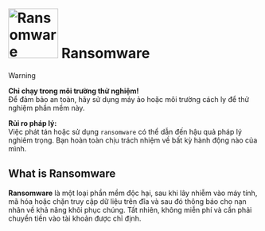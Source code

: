 # <img alt="Ransomware" src="https://github.com/PhcNguyen/malicious-code/blob/main/CsRansom/Images/icon.ico" height="100px" width="auto"> Ransomware

> [!WARNING]  
> **Chỉ chạy trong môi trường thử nghiệm!**  
> Để đảm bảo an toàn, hãy sử dụng máy ảo hoặc môi trường cách ly để thử nghiệm phần mềm này.
>
> **Rủi ro pháp lý:**  
> Việc phát tán hoặc sử dụng `ransomware` có thể dẫn đến hậu quả pháp lý nghiêm trọng. Bạn hoàn toàn chịu trách nhiệm về bất kỳ hành động nào của mình.

## What is Ransomware

**Ransomware** là một loại phần mềm độc hại, sau khi lây nhiễm vào máy tính, mã hóa hoặc chặn truy cập dữ liệu trên đĩa và sau đó thông báo cho nạn nhân về khả năng khôi phục chúng. Tất nhiên, không miễn phí và cần phải chuyển tiền vào tài khoản được chỉ định.